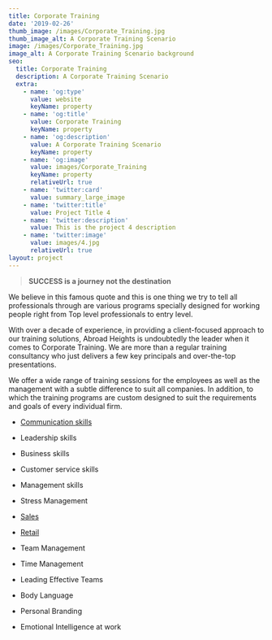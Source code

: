 ```yaml
---
title: Corporate Training
date: '2019-02-26'
thumb_image: /images/Corporate_Training.jpg
thumb_image_alt: A Corporate Training Scenario
image: /images/Corporate_Training.jpg
image_alt: A Corporate Training Scenario background
seo:
  title: Corporate Training
  description: A Corporate Training Scenario
  extra:
    - name: 'og:type'
      value: website
      keyName: property
    - name: 'og:title'
      value: Corporate Training
      keyName: property
    - name: 'og:description'
      value: A Corporate Training Scenario
      keyName: property
    - name: 'og:image'
      value: images/Corporate_Training
      keyName: property
      relativeUrl: true
    - name: 'twitter:card'
      value: summary_large_image
    - name: 'twitter:title'
      value: Project Title 4
    - name: 'twitter:description'
      value: This is the project 4 description
    - name: 'twitter:image'
      value: images/4.jpg
      relativeUrl: true
layout: project
---
```

> **SUCCESS is a journey not the destination**

We believe in this famous quote and this is one thing we try to tell all professionals through are various programs specially designed for working people right from Top level professionals to entry level.

With over a decade of experience, in providing a client-focused approach to our training solutions, Abroad Heights is undoubtedly the leader when it comes to Corporate Training. We are more than a regular training consultancy who just delivers a few key principals and over-the-top presentations.

We offer a wide range of training sessions for the employees as well as the management with a subtle difference to suit all companies. In addition, to which the training programs are custom designed to suit the requirements and goals of every individual firm.

*   [Communication skills](www.visionlauncher.com)

*   Leadership skills

*   Business skills

*   Customer service skills

*   Management skills

*   Stress Management

*   [Sales](www.visionlauncher.com)

*   [Retail](www.visionlauncher.com)

*   Team Management

*   Time Management

*   Leading Effective Teams

*   Body Language

*   Personal Branding

*   Emotional Intelligence at work

